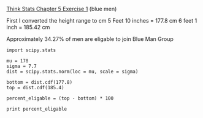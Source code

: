 [Think Stats Chapter 5 Exercise 1](http://greenteapress.com/thinkstats2/html/thinkstats2006.html#toc50) (blue men)

First I converted the height range to cm
5 Feet 10 inches = 177.8 cm 
6 feet 1 inch = 185.42 cm

Approximately 34.27% of men are eligable to join Blue Man Group

    import scipy.stats
    
    mu = 178
    sigma = 7.7
    dist = scipy.stats.norm(loc = mu, scale = sigma)
    
    bottom = dist.cdf(177.8)
    top = dist.cdf(185.4)
    
    percent_eligable = (top - bottom) * 100
    
    print percent_eligable
